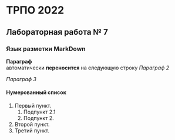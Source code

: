 ТРПО 2022
=========

Лабораторная работа № 7
-----------------------

### Язык разметки MarkDown

**Параграф**  
автоматически __переносится__ на ~~следующую~~ строку
*Параграф 2*

_Параграф 3_

#### Нумерованный список

1. Первый пункт.
   1. Подпункт 2.1
   1. Подпункт 2. 
3. Второй пункт.
4. Третий пункт.
